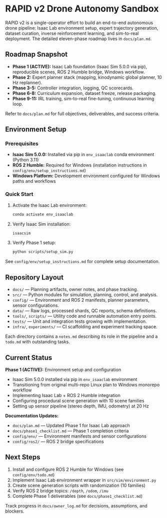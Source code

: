 # RAPID v2 Drone Autonomy Sandbox

RAPID v2 is a single-operator effort to build an end-to-end autonomous drone pipeline: Isaac Lab environment setup, expert trajectory generation, dataset curation, inverse reinforcement learning, and sim-to-real deployment. The detailed eleven-phase roadmap lives in `docs/plan.md`.

## Roadmap Snapshot
- **Phase 1 (ACTIVE):** Isaac Lab foundation (Isaac Sim 5.0.0 via pip), reproducible scenes, ROS 2 Humble bridge, Windows workflow.
- **Phase 2:** Expert planner stack (mapping, kinodynamic global planner, 10 Hz replanner).
- **Phase 3-5:** Controller integration, logging, QC scorecards.
- **Phase 6-8:** Curriculum expansion, dataset freeze, release packaging.
- **Phase 9-11:** IRL training, sim-to-real fine-tuning, continuous learning loop.

Refer to `docs/plan.md` for full objectives, deliverables, and success criteria.

## Environment Setup

### Prerequisites
- **Isaac Sim 5.0.0:** Installed via pip in `env_isaaclab` conda environment (Python 3.11)
- **ROS 2 Humble:** Required for Windows (installation instructions in `config/env/setup_instructions.md`)
- **Windows Platform:** Development environment configured for Windows paths and workflows

### Quick Start
1. Activate the Isaac Lab environment:
   ```bash
   conda activate env_isaaclab
   ```

2. Verify Isaac Sim installation:
   ```bash
   isaacsim
   ```

3. Verify Phase 1 setup:
   ```bash
   python scripts/setup_sim.py
   ```

See `config/env/setup_instructions.md` for complete setup documentation.

## Repository Layout
- `docs/` &mdash; Planning artifacts, owner notes, and phase tracking.
- `src/` &mdash; Python modules for simulation, planning, control, and analysis.
- `config/` &mdash; Environment and ROS 2 manifests, planner parameters, sensor configurations.
- `data/` &mdash; Raw logs, processed shards, QC reports, schema definitions.
- `tools/`, `scripts/` &mdash; Utility code and runnable automation entry points.
- `tests/` &mdash; Unit and integration tests growing with implementation.
- `infra/`, `experiments/` &mdash; CI scaffolding and experiment tracking space.

Each directory contains a `notes.md` describing its role in the pipeline and a `todo.md` with outstanding tasks.

## Current Status
**Phase 1 (ACTIVE):** Environment setup and configuration
- Isaac Sim 5.0.0 installed via pip in `env_isaaclab` environment
- Transitioning from original multi-repo Linux plan to Windows monorepo workflow
- Implementing Isaac Lab + ROS 2 Humble integration
- Configuring procedural scene generation with 10 scene families
- Setting up sensor pipeline (stereo depth, IMU, odometry) at 20 Hz

**Documentation Updates:**
- `docs/plan.md` &mdash; Updated Phase 1 for Isaac Lab approach
- `docs/phase1_checklist.md` &mdash; Phase 1 completion criteria
- `config/env/` &mdash; Environment manifests and sensor configurations
- `config/ros2/` &mdash; ROS 2 bridge specifications

## Next Steps
1. Install and configure ROS 2 Humble for Windows (see `config/env/todo.md`)
2. Implement Isaac Lab environment wrapper in `src/sim/environment.py`
3. Create scene generation scripts with randomization (10 families)
4. Verify ROS 2 bridge topics: `/depth`, `/odom`, `/imu`
5. Complete Phase 1 deliverables (see `docs/phase1_checklist.md`)

Track progress in `docs/owner_log.md` for decisions, assumptions, and blockers.
